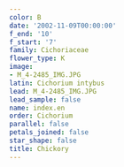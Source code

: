 ```yaml
---
color: B
date: '2002-11-09T00:00:00'
f_end: '10'
f_start: '7'
family: Cichoriaceae
flower_type: K
image:
- M_4-2485_IMG.JPG
latin: Cichorium intybus
lead: M_4-2485_IMG.JPG
lead_sample: false
name: index.en
order: Cichorium
parallel: false
petals_joined: false
star_shape: false
title: Chickory
---
```

